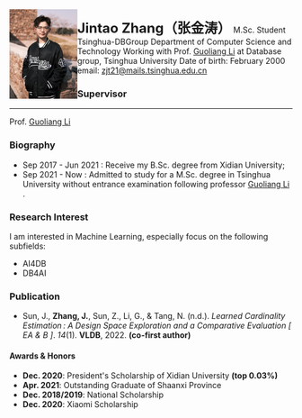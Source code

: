 <img src="https://raw.githubusercontent.com/jt-zhang/picgozjt/master/裁剪半身照2.jpg" alt="Test Image" style="width:24%;display:inline" align="left"> 

<font size=5>**Jintao Zhang（张金涛）**</font>
M.Sc. Student
Tsinghua-DBGroup
Department of Computer Science and Technology
Working with Prof. [Guoliang Li](http://dbgroup.cs.tsinghua.edu.cn/ligl/index.html) at Database group, Tsinghua University
Date of birth: February 2000
email: zjt21@mails.tsinghua.edu.cn



### Supervisor

---

Prof. [Guoliang Li](http://dbgroup.cs.tsinghua.edu.cn/ligl/index.html)

### Biography
- Sep 2017 - Jun 2021 : Receive my B.Sc. degree from Xidian University;
- Sep 2021 - Now : Admitted to study for a M.Sc. degree in Tsinghua University without entrance examination following professor [Guoliang Li](http://dbgroup.cs.tsinghua.edu.cn/ligl/index.html) .

### Research Interest
I am interested in Machine Learning, especially focus on the following subfields:
- AI4DB
- DB4AI

### Publication
- Sun, J., **Zhang, J.**, Sun, Z., Li, G., & Tang, N. (n.d.). *Learned Cardinality Estimation : A Design Space Exploration and a Comparative Evaluation [ EA & B ]*. *14*(1). **VLDB**, 2022. **(co-first author)**

#### Awards & Honors

- **Dec. 2020**:  President's Scholarship of Xidian University **(top 0.03%)**
- **Apr. 2021**: Outstanding Graduate of Shaanxi Province
- **Dec. 2018/2019**: National Scholarship
- **Dec. 2020**: Xiaomi Scholarship

